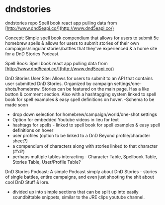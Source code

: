 # dndstories
dndstories repo
Spell book react app pulling data from [http://www.dnd5eapi.co/](http://www.dnd5eapi.co/)

Concept: Simple spell book compendium that allows for users to submit 5e homebrew spells & allows for users to submit stories of their own campaigns/singular stories/battles that they've experienced & a home site for a DnD Stories Podcast. 

Spell Book: Spell book react app pulling data from [http://www.dnd5eapi.co/](http://www.dnd5eapi.co/) 

DnD Stories User Site: Allows for users to submit to an API that contains user submitted DnD Stories. Organized by campaign settings/one-shots/homebrew. Stories can be featured on the main page. Has a like button & comment section. Also with a hashtagging system linked to spell book for spell examples & easy spell definitions on hover. -Schema to be made soon 

- drop down selection for homebrew/campaign/world/one-shot settings
- Option for embedded Youtube videos in lieu for text
- hashtags for spells - linked to spell book for spell examples & easy spell definitions on hover
- user profiles (option to be linked to a DnD Beyond profile/character sheet?)
- a compendium of characters along with stories linked to that character (#'d?)
- perhaps multiple tables interacting - Character Table, Spellbook Table, Stories Table, User/Profile Table?

DnD Stories Podcast: A simple Podcast simply about DnD Stories - stories of single battles, entire campaigns, and even just shooting the shit about cool DnD Stuff & lore. 

- divided up into simple sections that can be split up into easily soundbittable snippets, similar to the JRE clips youtube channel.